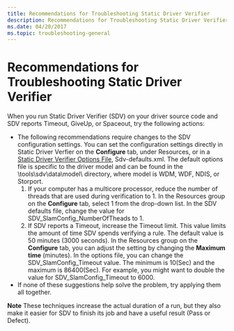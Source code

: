 ```yaml
---
title: Recommendations for Troubleshooting Static Driver Verifier
description: Recommendations for Troubleshooting Static Driver Verifier
ms.date: 04/20/2017
ms.topic: troubleshooting-general
---
```


# Recommendations for Troubleshooting Static Driver Verifier


When you run Static Driver Verifier (SDV) on your driver source code and SDV reports Timeout, GiveUp, or Spaceout, try the following actions:

-   The following recommendations require changes to the SDV configuration settings. You can set the configuration settings directly in Static Driver Verfier on the **Configure** tab, under Resources, or in a [Static Driver Verifier Options File](static-driver-verifier-options-file.md), Sdv-defaults.xml. The default options file is specific to the driver model and can be found in the \\tools\\sdv\\data\\model\\ directory, where model is WDM, WDF, NDIS, or Storport.
    1.  If your computer has a multicore processor, reduce the number of threads that are used during verification to 1. In the Resources group on the **Configure** tab, select 1 from the drop-down list. In the SDV defaults file, change the value for SDV\_SlamConfig\_NumberOfTheads to 1.
    2.  If SDV reports a Timeout, increase the Timeout limit. This value limits the amount of time SDV spends verifying a rule. The default value is 50 minutes (3000 seconds). In the Resources group on the **Configure** tab, you can adjust the setting by changing the **Maximum time** (minutes). In the options file, you can change the SDV\_SlamConfig\_Timeout value. The minimum is 10(Sec) and the maximum is 86400(Sec). For example, you might want to double the value for SDV\_SlamConfig\_Timeout to 6000.
-   If none of these suggestions help solve the problem, try applying them all together.

**Note**   These techniques increase the actual duration of a run, but they also make it easier for SDV to finish its job and have a useful result (Pass or Defect).
